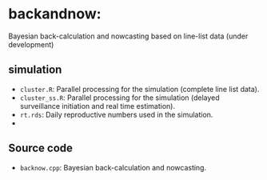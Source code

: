 # backandnow: 
Bayesian back-calculation and nowcasting based on line-list data (under development)
## simulation
- `cluster.R`: Parallel processing for the simulation (complete line list data). 
- `cluster_ss.R`: Parallel processing for the simulation (delayed surveillance initiation and real time estimation).
- `rt.rds`: Daily reproductive numbers used in the simulation.
- 

## Source code
- `backnow.cpp`: Bayesian back-calculation and nowcasting. 

